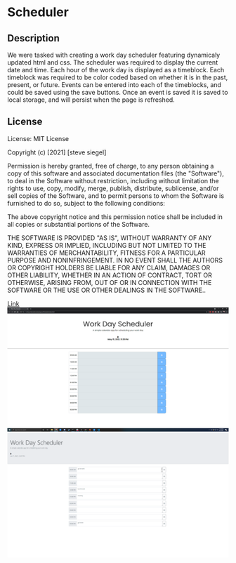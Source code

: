 # Scheduler

## Description

We were tasked with creating a work day scheduler featuring dynamicaly updated html and css. The scheduler was required to display the current date and time. Each hour of the work day is displayed as a timeblock. Each timeblock was required to be color coded based on whether it is in the past, present, or future. Events can be entered into each of the timeblocks, and could be saved using the save buttons. Once an event is saved it is saved to local storage, and will persist when the page is refreshed. 

## License

License: MIT License

Copyright (c) [2021] [steve siegel]

Permission is hereby granted, free of charge, to any person obtaining a copy of this software and associated documentation files (the "Software"), to deal in the Software without restriction, including without limitation the rights to use, copy, modify, merge, publish, distribute, sublicense, and/or sell copies of the Software, and to permit persons to whom the Software is furnished to do so, subject to the following conditions:

The above copyright notice and this permission notice shall be included in all copies or substantial portions of the Software.

THE SOFTWARE IS PROVIDED "AS IS", WITHOUT WARRANTY OF ANY KIND, EXPRESS OR IMPLIED, INCLUDING BUT NOT LIMITED TO THE WARRANTIES OF MERCHANTABILITY, FITNESS FOR A PARTICULAR PURPOSE AND NONINFRINGEMENT. IN NO EVENT SHALL THE AUTHORS OR COPYRIGHT HOLDERS BE LIABLE FOR ANY CLAIM, DAMAGES OR OTHER LIABILITY, WHETHER IN AN ACTION OF CONTRACT, TORT OR OTHERWISE, ARISING FROM, OUT OF OR IN CONNECTION WITH THE SOFTWARE OR THE USE OR OTHER DEALINGS IN THE SOFTWARE..

[Link](https://stevegsiegel.github.io/Scheduler/)
![Screenshot](./assets/screenshot/screenshot.png/)
![Screenshot](./assets/screenshot/scheduler.png/)